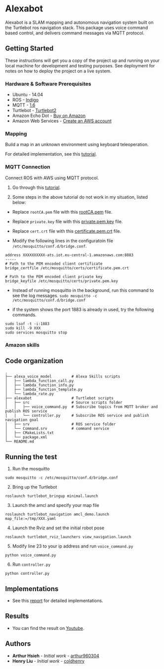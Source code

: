 # Alexabot

Alexabot is a SLAM mapping and autonomous navigation system built on the Turtlebot ros navigation stack. This package uses voice command based control, and delivers command messages via MQTT protocol.

## Getting Started

These instructions will get you a copy of the project up and running on your local machine for development and testing purposes. See deployment for notes on how to deploy the project on a live system.

### Hardware & Software Prerequisites

* Ubuntu - 14.04
* ROS - [Indigo](http://wiki.ros.org/indigo)
* MQTT - [1.6](https://mosquitto.org/download/)
* Turtlebot - [Turtlebot2](https://www.turtlebot.com/turtlebot2/)
* Amazon Echo Dot - [Buy on Amazon](https://www.amazon.com/Echo-Dot/dp/B07FZ8S74R)
* Amazon Web Services - [Create an AWS account](https://aws.amazon.com/)

### Mapping
Build a map in an unknown environment using keyboard teleoperation.

For detailed implementation, see this [tutorial](http://edu.gaitech.hk/turtlebot/create-map-kenict.html).

### MQTT Connection
Connect ROS with AWS using MQTT protocol.

1. Go through this [tutorial](https://aws.amazon.com/tw/blogs/iot/how-to-bridge-mosquitto-mqtt-broker-to-aws-iot/?fbclid=IwAR0JU9mTSQ0NK70NBHrmnJj0uvuTxwqqM1_K0rjpRAIczNOu5rWWAC2U2pg).

2. Some steps in the above tutorial do not work in my situation, listed below:

* Replace `rootCA.pem` file with this [rootCA.pem](https://drive.google.com/open?id=1FhxFStaisveLkaAEWc8zXtjk6mqXiK_d) file.

* Replace `private.key` file with this [private.pem.key](https://drive.google.com/open?id=1FdAdPanrGvpq6I5fc5N7RrJMfU8WP9pA) file.

* Replace `cert.crt` file with this [certificate.pem.crt](https://drive.google.com/open?id=1FhtGtgndtec-t8WMwhV4CpgElCcHuRJF) file.

* Modify the following lines in the configuratoin file `/etc/mosquitto/conf.d/bridge.conf`.
```
address XXXXXXXXXX-ats.iot.eu-central-1.amazonaws.com:8883
-----
# Path to the PEM encoded client certificate
bridge_certfile /etc/mosquitto/certs/certificate.pem.crt

# Path to the PEM encoded client private key
bridge_keyfile /etc/mosquitto/certs/private.pem.key
```

* Instead of running mosquitto in the background, run this command to see the log messages.
`sudo mosquitto -c /etc/mosquitto/conf.d/bridge.conf`

* if the system shows the port 1883 is already in used, try the following commands.
```
sudo lsof -t -i:1883
sudo kill -9 XXX
sudo services mosquitto stop
```

### Amazon skills


## Code organization

    .
    ├── alexa_voice_model         # Alexa Skills scripts
    │   ├── lambda_function_call.py
    │   ├── lambda_function_info.py
    │   ├── lambda_function_template.py
    │   └── lambda_rate.py
    ├── alexabot                  # Turtlebot scripts
    │   ├── src                   # Source scripts folder
    │   │   ├── voice_command.py  # Subscribe topics from MQTT broker and publish ROS service
    │   │   └── controller.py     # Subscribe ROS service and publish navigation goal
    │   ├── srv                   # ROS service folder
    │   └── Command.srv           # command service
    │   ├── CMakeLists.txt
    │   └── package.xml
    └── README.md

## Running the test

1. Run the mosquitto 
```
sudo mosquitto -c /etc/mosquitto/conf.d/bridge.conf
```

2. Bring up the Turtlebot
```
roslaunch turtlebot_bringup minimal.launch
```

3. Launch the amcl and specify your map file
```
roslaunch turtlebot_navigation amcl_demo.launch map_file:=/tmp/XXX.yaml
```

4. Launch the Rviz and set the initial robot pose
```
roslaunch turtlebot_rviz_launchers view_navigation.launch
```

5. Modify line 23 to your ip address and run `voice_command.py`
```
python voice_command.py
```

6. Run `controller.py`
```
python controller.py
```

## Implementations

* See this [report](https://github.com/arthur960304/face-recognition-using-pca/blob/master/implementation.pdf) for detailed implementations.

## Results

* You can find the result on [Youtube](https://www.youtube.com).


## Authors

* **Arthur Hsieh** - *Initial work* - [arthur960304](https://github.com/arthur960304)
* **Henry Liu** - *Initial work* - [coldhenry](https://github.com/coldhenry)
